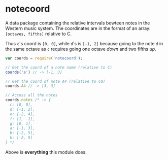 # notecoord

A data package containing the relative intervals bewteen notes in the Western music system.
The coordinates are in the format of an array: `[octaves, fifths]` relative to C.

Thus `c`'s coord is `[0, 0]`, while `d`'s is `[-1, 2]` because going to the
note `d` in the same octave as `c` requires going one octave *down* and two
fifths *up*.

```js
var coords = require('notecoord');

// Get the coord of a note name (relative to C)
coords('a') // -> [-1, 3]

// Get the coord of note A4 (relative to C0)
coords.A4 // -> [3, 3]

// Access all the notes
coords.notes /* -> {
  c: [0, 0],
  d: [-1, 2],
  e: [-2, 4],
  f: [1, -1],
  g: [0, 1],
  a: [-1, 3],
  b: [-2, 5],
  h: [-2, 5]
} */
```

Above is **everything** this module does.
